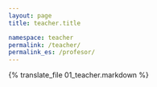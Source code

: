 ```yaml
---
layout: page
title: teacher.title

namespace: teacher
permalink: /teacher/
permalink_es: /profesor/
---
```


{% translate_file 01_teacher.markdown %}
